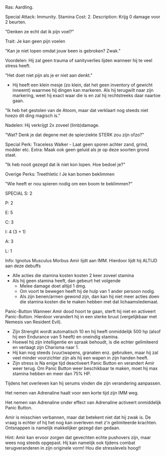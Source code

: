 
Ras: Aardling.

Special Attack: Immunity.
	Stamina Cost: 2.
	Description: Krijg 0 damage voor 2 beurten.

"Denken ze echt dat ik pijn voel?"

Trait: Je kan geen pijn voelen

"Kan je niet lopen omdat jouw been is gebroken? Zwak."

Voordelen: Hij zal geen trauma of sanityverlies lijden wanneer hij te veel stress heeft.

"Het doet niet pijn als je er niet aan denkt."
- Hij heeft een klein mesje (zo klein, dat het geen inventory of gewicht inneemt) waarmee hij dingen kan markeren. Als hij terugwilt naar zijn markering, weet hij exact waar die is en zal hij rechtstreeks daar naartoe gaan.
 
"Ik heb het gestolen van de Atoom, maar dat verklaart nog steeds niet hoezo dit ding magisch is."

Nadelen: Hij verkrijgt 2x zoveel (limb)damage.

"Wat? Denk je dat degene met de spierziekte STERK zou zijn ofzo?"

Special Perk: Traceless Walker
	- Laat geen sporen achter zand, grind, modder etc.
	Extra: Maak ook geen geluid als je op deze soorten grond staat.

"Ik heb nooit gezegd dat ik niet kon lopen. Hoe bedoel je?"

Overige Perks:
	Treethletic I
		Je kan bomen beklimmen

"Wie heeft er nou spieren nodig om een boom te beklimmen?"

SPECIAL
S: 2

P: 2

E: 5

C: 3

I: 4 (3 + 1)

A: 3

L: 1

Info:
Ignotus Musculus Morbus
Amir lijdt aan IMM. Hierdoor lijdt hij ALTIJD aan deze debuffs
-  Alle acties die stamina kosten kosten 2 keer zoveel stamina
- Als hij geen stamina heeft, dan gebeurt het volgende
	- Melee damage doet altijd 1 dmg.
	- Om voort te bewegen heeft hij de hulp van 1 ander persoon nodig. 
	- Als zijn benen/armen gewond zijn, dan kan hij niet meer acties doen die stamina kosten die te maken hebben met dat lichaamsledemaat.

Panic-Button
Wanneer Amir dood hoort te gaan, sterft hij niet en activeert Panic-Button. Hierdoor verandert hij in een sterke bruut (vergelijkbaar met Nemesis van Resident Evil). 
- Zijn Strenght wordt automatisch 10 en hij heeft onmiddelijk 500 hp (alsof hij een Endurance van 5 heeft) en oneindig stamina. 
- Hoewel hij zijn intelligentie en spraak behoudt, is die echter gelimiteerd en verlaagt zijn Charisma naar 1. 
- Hij kan nog steeds (vuur)wapens, granaten enz. gebruiken, maar  hij zal veel minder voorzichter zijn als hij een wapen in zijn handen heeft.
- Zijn stress is
Na enige tijd deactiveert Panic Button en verandert Amir weer terug. Om Panic Button weer beschikbaar te maken, moet hij max stamina hebben en meer dan 75% HP.

Tijdens het overleven kan hij serums vinden die zijn verandering aanpassen.

Het nemen van Adrenaline haalt voor een korte tijd zijn IMM weg.

Het nemen van Adrenaline onder effect van Adrenaline activeert onmiddelijk Panic Button.

Amir is misschien verbannen, maar dat betekent niet dat hij zwak is. De vraag is echter of hij het nog kan overleven met z'n gelimiteerde krachten. Ontsnappen is namelijk makkelijker gezegd dan gedaan.

Hint: Amir kan ervoor zorgen dat gevechten echte pushovers zijn, maar wees nog steeds opgepast. Hij kan namelijk ook tijdens combat terugveranderen in zijn originele vorm! Hou die stresslevels hoog!!
